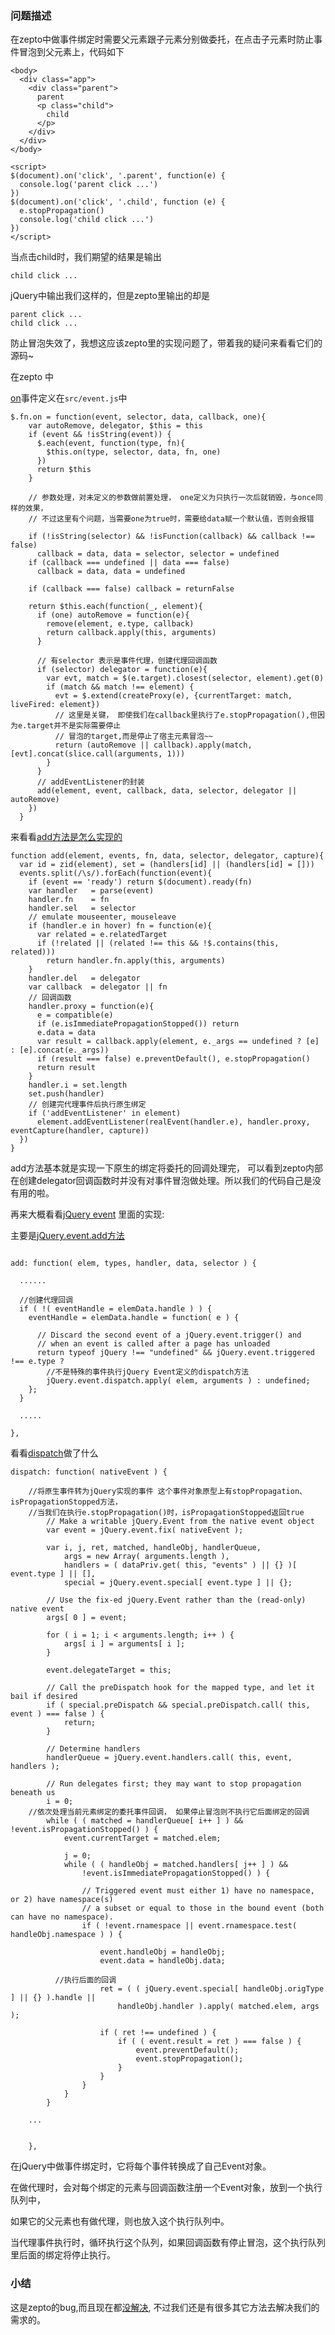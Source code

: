 ### 问题描述
在zepto中做事件绑定时需要父元素跟子元素分别做委托，在点击子元素时防止事件冒泡到父元素上，代码如下

```
<body>
  <div class="app">
    <div class="parent">
      parent
      <p class="child">
        child
      </p>
    </div>
  </div>
</body>

<script>
$(document).on('click', '.parent', function(e) {
  console.log('parent click ...')
})
$(document).on('click', '.child', function (e) {
  e.stopPropagation()
  console.log('child click ...')
})
</script>
```

当点击child时，我们期望的结果是输出 

```
child click ...
```
jQuery中输出我们这样的，但是zepto里输出的却是
```
parent click ...
child click ...
```

防止冒泡失效了，我想这应该zepto里的实现问题了，带着我的疑问来看看它们的源码~

在zepto 中

[on](https://github.com/madrobby/zepto/blob/324cd27c9949ff482a9080c1945ea09e94c4abec/src/event.js#L178)事件定义在`src/event.js`中

```
$.fn.on = function(event, selector, data, callback, one){
    var autoRemove, delegator, $this = this
    if (event && !isString(event)) {
      $.each(event, function(type, fn){
        $this.on(type, selector, data, fn, one)
      })
      return $this
    }

    // 参数处理，对未定义的参数做前置处理， one定义为只执行一次后就销毁，与once同样的效果，
    // 不过这里有个问题，当需要one为true时，需要给data赋一个默认值，否则会报错
    
    if (!isString(selector) && !isFunction(callback) && callback !== false)
      callback = data, data = selector, selector = undefined
    if (callback === undefined || data === false)
      callback = data, data = undefined

    if (callback === false) callback = returnFalse

    return $this.each(function(_, element){
      if (one) autoRemove = function(e){
        remove(element, e.type, callback)
        return callback.apply(this, arguments)
      }

      // 有selector 表示是事件代理，创建代理回调函数
      if (selector) delegator = function(e){
        var evt, match = $(e.target).closest(selector, element).get(0)
        if (match && match !== element) {
          evt = $.extend(createProxy(e), {currentTarget: match, liveFired: element})
          // 这里是关键， 即使我们在callback里执行了e.stopPropagation(),但因为e.target并不是实际需要停止
          // 冒泡的target,而是停止了宿主元素冒泡~~
          return (autoRemove || callback).apply(match, [evt].concat(slice.call(arguments, 1)))
        }
      }
      // addEventListener的封装
      add(element, event, callback, data, selector, delegator || autoRemove)
    })
  }
```

来看看[add方法是怎么实现的](https://github.com/madrobby/zepto/blob/324cd27c9949ff482a9080c1945ea09e94c4abec/src/event.js#L50)

```
function add(element, events, fn, data, selector, delegator, capture){
  var id = zid(element), set = (handlers[id] || (handlers[id] = []))
  events.split(/\s/).forEach(function(event){
    if (event == 'ready') return $(document).ready(fn)
    var handler   = parse(event)
    handler.fn    = fn
    handler.sel   = selector
    // emulate mouseenter, mouseleave
    if (handler.e in hover) fn = function(e){
      var related = e.relatedTarget
      if (!related || (related !== this && !$.contains(this, related)))
        return handler.fn.apply(this, arguments)
    }
    handler.del   = delegator
    var callback  = delegator || fn
    // 回调函数
    handler.proxy = function(e){
      e = compatible(e)
      if (e.isImmediatePropagationStopped()) return
      e.data = data
      var result = callback.apply(element, e._args == undefined ? [e] : [e].concat(e._args))
      if (result === false) e.preventDefault(), e.stopPropagation()
      return result
    }
    handler.i = set.length
    set.push(handler)
    // 创建完代理事件后执行原生绑定
    if ('addEventListener' in element)
      element.addEventListener(realEvent(handler.e), handler.proxy, eventCapture(handler, capture))
  })
}
```
add方法基本就是实现一下原生的绑定将委托的回调处理完，
可以看到zepto内部在创建delegator回调函数时并没有对事件冒泡做处理。所以我们的代码自己是没有用的啦。

再来大概看看[jQuery event](https://github.com/jquery/jquery/blob/master/src/event.js) 里面的实现:

主要是[jQuery.event.add方法](https://github.com/jquery/jquery/blob/7037facc2243ec24c2b36b770236c05d300aa513/src/event.js#L106)

```

add: function( elem, types, handler, data, selector ) {

  ......

  //创建代理回调
  if ( !( eventHandle = elemData.handle ) ) {
    eventHandle = elemData.handle = function( e ) {

      // Discard the second event of a jQuery.event.trigger() and
      // when an event is called after a page has unloaded
      return typeof jQuery !== "undefined" && jQuery.event.triggered !== e.type ?
        //不是特殊的事件执行jQuery Event定义的dispatch方法
        jQuery.event.dispatch.apply( elem, arguments ) : undefined;
    };
  }
  
  .....

},
```
看看[dispatch](https://github.com/jquery/jquery/blob/7037facc2243ec24c2b36b770236c05d300aa513/src/event.js#L294)做了什么

```
dispatch: function( nativeEvent ) {

    //将原生事件转为jQuery实现的事件 这个事件对象原型上有stopPropagation、isPropagationStopped方法，
    //当我们在执行e.stopPropagation()时，isPropagationStopped返回true
		// Make a writable jQuery.Event from the native event object
		var event = jQuery.event.fix( nativeEvent );

		var i, j, ret, matched, handleObj, handlerQueue,
			args = new Array( arguments.length ),
			handlers = ( dataPriv.get( this, "events" ) || {} )[ event.type ] || [],
			special = jQuery.event.special[ event.type ] || {};

		// Use the fix-ed jQuery.Event rather than the (read-only) native event
		args[ 0 ] = event;

		for ( i = 1; i < arguments.length; i++ ) {
			args[ i ] = arguments[ i ];
		}

		event.delegateTarget = this;

		// Call the preDispatch hook for the mapped type, and let it bail if desired
		if ( special.preDispatch && special.preDispatch.call( this, event ) === false ) {
			return;
		}

		// Determine handlers
		handlerQueue = jQuery.event.handlers.call( this, event, handlers );

		// Run delegates first; they may want to stop propagation beneath us
		i = 0;
    //依次处理当前元素绑定的委托事件回调， 如果停止冒泡则不执行它后面绑定的回调
		while ( ( matched = handlerQueue[ i++ ] ) && !event.isPropagationStopped() ) {
			event.currentTarget = matched.elem;

			j = 0;
			while ( ( handleObj = matched.handlers[ j++ ] ) &&
				!event.isImmediatePropagationStopped() ) {

				// Triggered event must either 1) have no namespace, or 2) have namespace(s)
				// a subset or equal to those in the bound event (both can have no namespace).
				if ( !event.rnamespace || event.rnamespace.test( handleObj.namespace ) ) {

					event.handleObj = handleObj;
					event.data = handleObj.data;

          //执行后面的回调
					ret = ( ( jQuery.event.special[ handleObj.origType ] || {} ).handle ||
						handleObj.handler ).apply( matched.elem, args );

					if ( ret !== undefined ) {
						if ( ( event.result = ret ) === false ) {
							event.preventDefault();
							event.stopPropagation();
						}
					}
				}
			}
		}

    ...


	},
```

在jQuery中做事件绑定时，它将每个事件转换成了自己Event对象。

在做代理时，会对每个绑定的元素与回调函数注册一个Event对象，放到一个执行队列中， 

如果它的父元素也有做代理，则也放入这个执行队列中。

当代理事件执行时，循环执行这个队列，如果回调函数有停止冒泡，这个执行队列里后面的绑定将停止执行。

### 小结

这是zepto的bug,而且现在都[没解决](https://github.com/madrobby/zepto/issues/1047), 不过我们还是有很多其它方法去解决我们的需求的。
